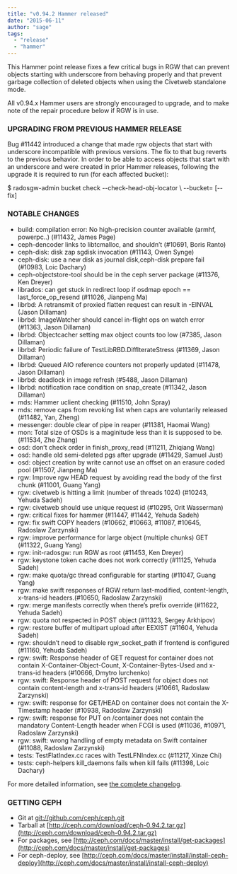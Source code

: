 ```yaml
---
title: "v0.94.2 Hammer released"
date: "2015-06-11"
author: "sage"
tags:
  - "release"
  - "hammer"
---
```


This Hammer point release fixes a few critical bugs in RGW that can prevent objects starting with underscore from behaving properly and that prevent garbage collection of deleted objects when using the Civetweb standalone mode.

All v0.94.x Hammer users are strongly encouraged to upgrade, and to make note of the repair procedure below if RGW is in use.

### UPGRADING FROM PREVIOUS HAMMER RELEASE

Bug #11442 introduced a change that made rgw objects that start with underscore incompatible with previous versions. The fix to that bug reverts to the previous behavior. In order to be able to access objects that start with an underscore and were created in prior Hammer releases, following the upgrade it is required to run (for each affected bucket):

$ radosgw-admin bucket check --check-head-obj-locator \\
                             --bucket=<bucket> \[--fix\]

### NOTABLE CHANGES

- build: compilation error: No high-precision counter available (armhf, powerpc..) (#11432, James Page)
- ceph-dencoder links to libtcmalloc, and shouldn’t (#10691, Boris Ranto)
- ceph-disk: disk zap sgdisk invocation (#11143, Owen Synge)
- ceph-disk: use a new disk as journal disk,ceph-disk prepare fail (#10983, Loic Dachary)
- ceph-objectstore-tool should be in the ceph server package (#11376, Ken Dreyer)
- librados: can get stuck in redirect loop if osdmap epoch == last\_force\_op\_resend (#11026, Jianpeng Ma)
- librbd: A retransmit of proxied flatten request can result in -EINVAL (Jason Dillaman)
- librbd: ImageWatcher should cancel in-flight ops on watch error (#11363, Jason Dillaman)
- librbd: Objectcacher setting max object counts too low (#7385, Jason Dillaman)
- librbd: Periodic failure of TestLibRBD.DiffIterateStress (#11369, Jason Dillaman)
- librbd: Queued AIO reference counters not properly updated (#11478, Jason Dillaman)
- librbd: deadlock in image refresh (#5488, Jason Dillaman)
- librbd: notification race condition on snap\_create (#11342, Jason Dillaman)
- mds: Hammer uclient checking (#11510, John Spray)
- mds: remove caps from revoking list when caps are voluntarily released (#11482, Yan, Zheng)
- messenger: double clear of pipe in reaper (#11381, Haomai Wang)
- mon: Total size of OSDs is a maginitude less than it is supposed to be. (#11534, Zhe Zhang)
- osd: don’t check order in finish\_proxy\_read (#11211, Zhiqiang Wang)
- osd: handle old semi-deleted pgs after upgrade (#11429, Samuel Just)
- osd: object creation by write cannot use an offset on an erasure coded pool (#11507, Jianpeng Ma)
- rgw: Improve rgw HEAD request by avoiding read the body of the first chunk (#11001, Guang Yang)
- rgw: civetweb is hitting a limit (number of threads 1024) (#10243, Yehuda Sadeh)
- rgw: civetweb should use unique request id (#10295, Orit Wasserman)
- rgw: critical fixes for hammer (#11447, #11442, Yehuda Sadeh)
- rgw: fix swift COPY headers (#10662, #10663, #11087, #10645, Radoslaw Zarzynski)
- rgw: improve performance for large object (multiple chunks) GET (#11322, Guang Yang)
- rgw: init-radosgw: run RGW as root (#11453, Ken Dreyer)
- rgw: keystone token cache does not work correctly (#11125, Yehuda Sadeh)
- rgw: make quota/gc thread configurable for starting (#11047, Guang Yang)
- rgw: make swift responses of RGW return last-modified, content-length, x-trans-id headers.(#10650, Radoslaw Zarzynski)
- rgw: merge manifests correctly when there’s prefix override (#11622, Yehuda Sadeh)
- rgw: quota not respected in POST object (#11323, Sergey Arkhipov)
- rgw: restore buffer of multipart upload after EEXIST (#11604, Yehuda Sadeh)
- rgw: shouldn’t need to disable rgw\_socket\_path if frontend is configured (#11160, Yehuda Sadeh)
- rgw: swift: Response header of GET request for container does not contain X-Container-Object-Count, X-Container-Bytes-Used and x-trans-id headers (#10666, Dmytro Iurchenko)
- rgw: swift: Response header of POST request for object does not contain content-length and x-trans-id headers (#10661, Radoslaw Zarzynski)
- rgw: swift: response for GET/HEAD on container does not contain the X-Timestamp header (#10938, Radoslaw Zarzynski)
- rgw: swift: response for PUT on /container does not contain the mandatory Content-Length header when FCGI is used (#11036, #10971, Radoslaw Zarzynski)
- rgw: swift: wrong handling of empty metadata on Swift container (#11088, Radoslaw Zarzynski)
- tests: TestFlatIndex.cc races with TestLFNIndex.cc (#11217, Xinze Chi)
- tests: ceph-helpers kill\_daemons fails when kill fails (#11398, Loic Dachary)

For more detailed information, see [the complete changelog](http://docs.ceph.com/docs/master/_downloads/v0.94.2.txt).

### GETTING CEPH

- Git at [git://github.com/ceph/ceph.git](http://github.com/ceph/ceph)
- Tarball at [http://ceph.com/download/ceph-0.94.2.tar.gz](http://ceph.com/download/ceph-0.94.2.tar.gz)
- For packages, see [http://ceph.com/docs/master/install/get-packages](http://ceph.com/docs/master/install/get-packages)
- For ceph-deploy, see [http://ceph.com/docs/master/install/install-ceph-deploy](http://ceph.com/docs/master/install/install-ceph-deploy)
